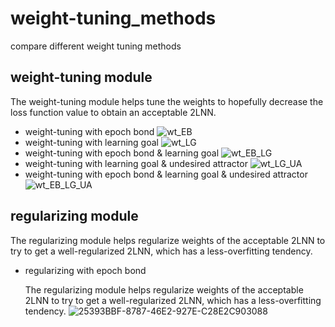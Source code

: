 # weight-tuning_methods
compare different weight tuning methods

## weight-tuning module
The weight-tuning module helps tune the weights to hopefully decrease the
loss function value to obtain an acceptable 2LNN. 
* weight-tuning with epoch bond
![wt_EB](https://github.com/user-attachments/assets/85849e89-c79c-49fa-a619-003f3e652c17)
* weight-tuning with learning goal
![wt_LG](https://github.com/user-attachments/assets/b3764d50-4e31-4183-a075-37d39c3ea993)
* weight-tuning with epoch bond & learning goal
![wt_EB_LG](https://github.com/user-attachments/assets/0a73c3c2-1c23-4960-8708-9f6bfd108620)
* weight-tuning with learning goal & undesired attractor
![wt_LG_UA](https://github.com/user-attachments/assets/d25d39bc-f79f-4416-8468-4902c5cb7f1f)
* weight-tuning with epoch bond & learning goal & undesired attractor
![wt_EB_LG_UA](https://github.com/user-attachments/assets/5b9a881c-47a5-47f0-9b22-bbac70963f3b)

## regularizing module
The regularizing module helps regularize weights of the acceptable 2LNN to try
to get a well-regularized 2LNN, which has a less-overfitting tendency.
* regularizing with epoch bond

  The regularizing module helps regularize weights of the acceptable 2LNN to try to get a well-regularized 2LNN, which has a less-overfitting tendency.
![25393BBF-8787-46E2-927E-C28E2C903088](https://github.com/user-attachments/assets/2bebf5a0-c803-4786-ab6d-21d82f4b8790)

